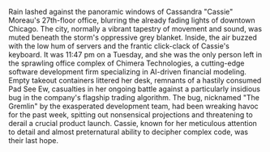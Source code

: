 Rain lashed against the panoramic windows of Cassandra "Cassie" Moreau's 27th-floor office, blurring the already fading lights of downtown Chicago.  The city, normally a vibrant tapestry of movement and sound, was muted beneath the storm's oppressive grey blanket.  Inside, the air buzzed with the low hum of servers and the frantic click-clack of Cassie's keyboard.  It was 11:47 pm on a Tuesday, and she was the only person left in the sprawling office complex of Chimera Technologies, a cutting-edge software development firm specializing in AI-driven financial modeling.  Empty takeout containers littered her desk, remnants of a hastily consumed Pad See Ew, casualties in her ongoing battle against a particularly insidious bug in the company's flagship trading algorithm.  The bug, nicknamed "The Gremlin" by the exasperated development team, had been wreaking havoc for the past week, spitting out nonsensical projections and threatening to derail a crucial product launch.  Cassie, known for her meticulous attention to detail and almost preternatural ability to decipher complex code, was their last hope.
